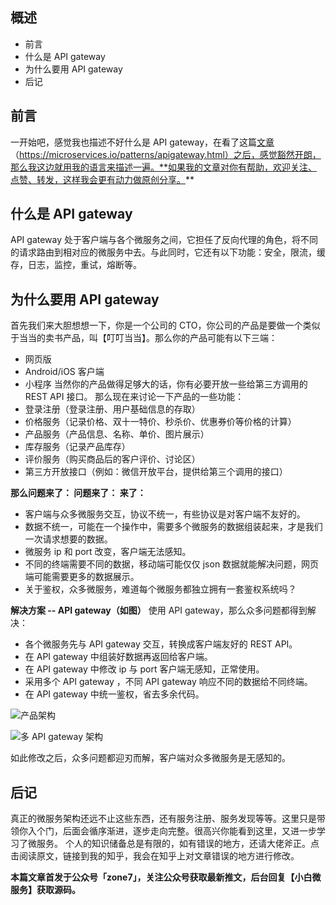 ## 概述
- 前言
- 什么是 API gateway
- 为什么要用 API gateway
- 后记
## 前言
一开始吧，感觉我也描述不好什么是 API gateway，在看了这篇[文章](https://microservices.io/patterns/apigateway.html)（https://microservices.io/patterns/apigateway.html）之后，感觉豁然开朗，那么我这边就用我的语言来描述一遍。**如果我的文章对你有帮助，欢迎关注、点赞、转发，这样我会更有动力做原创分享。**
## 什么是 API gateway
API gateway 处于客户端与各个微服务之间，它担任了反向代理的角色，将不同的请求路由到相对应的微服务中去。与此同时，它还有以下功能：安全，限流，缓存，日志，监控，重试，熔断等。
## 为什么要用 API gateway
首先我们来大胆想想一下，你是一个公司的 CTO，你公司的产品是要做一个类似于当当的卖书产品，叫【叮叮当当】。那么你的产品可能有以下三端：
- 网页版
- Android/iOS 客户端
- 小程序
当然你的产品做得足够大的话，你有必要开放一些给第三方调用的 REST API 接口。
那么现在来讨论一下产品的一些功能：
- 登录注册（登录注册、用户基础信息的存取）
- 价格服务（记录价格、双十一特价、秒杀价、优惠券价等价格的计算）
- 产品服务（产品信息、名称、单价、图片展示）
- 库存服务（记录产品库存）
- 评价服务（购买商品后的客户评价、讨论区）
- 第三方开放接口（例如：微信开放平台，提供给第三个调用的接口）

**那么问题来了：
问题来了：
来了：**
- 客户端与众多微服务交互，协议不统一，有些协议是对客户端不友好的。
- 数据不统一，可能在一个操作中，需要多个微服务的数据组装起来，才是我们一次请求想要的数据。
- 微服务 ip 和 port 改变，客户端无法感知。
- 不同的终端需要不同的数据，移动端可能仅仅 json 数据就能解决问题，网页端可能需要更多的数据展示。
- 关于鉴权，众多微服务，难道每个微服务都独立拥有一套鉴权系统吗？

**解决方案 -- API gateway（如图）**
使用 API gateway，那么众多问题都得到解决：
- 各个微服务先与 API gateway 交互，转换成客户端友好的 REST API。
- 在 API gateway 中组装好数据再返回给客户端。
- 在 API gateway 中修改 ip 与 port 客户端无感知，正常使用。
- 采用多个 API gateway ，不同 API gateway 响应不同的数据给不同终端。
- 在 API gateway 中统一鉴权，省去多余代码。


![产品架构](https://upload-images.jianshu.io/upload_images/2470773-2307fa02624d747f.png?imageMogr2/auto-orient/strip%7CimageView2/2/w/1240)

![多 API gateway 架构](https://upload-images.jianshu.io/upload_images/2470773-254d8f2c6afcf97a.png?imageMogr2/auto-orient/strip%7CimageView2/2/w/1240)

如此修改之后，众多问题都迎刃而解，客户端对众多微服务是无感知的。
## 后记
真正的微服务架构还远不止这些东西，还有服务注册、服务发现等等。这里只是带领你入个门，后面会循序渐进，逐步走向完整。很高兴你能看到这里，又进一步学习了微服务。
个人的知识储备总是有限的，如有错误的地方，还请大佬斧正。点击阅读原文，链接到我的知乎，我会在知乎上对文章错误的地方进行修改。


**本篇文章首发于公众号「zone7」，关注公众号获取最新推文，后台回复【小白微服务】获取源码。**
